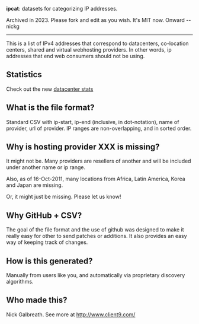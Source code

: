 **ipcat**: datasets for categorizing IP addresses.

Archived in 2023. Please fork and edit as you wish. It's MIT now.  Onward -- nickg

---

This is a list of IPv4 addresses that correspond to datacenters,
co-location centers, shared and virtual webhosting providers.  In
other words, ip addresses that end web consumers should not be using.

Statistics
------------------------

Check out the new [datacenter stats](/datacenters-stats.csv)

What is the file format?
-------------------------



Standard CSV with ip-start, ip-end (inclusive, in dot-notation),
name of provider, url of provider.  IP ranges are non-overlapping,
and in sorted order.

Why is hosting provider XXX is missing?
---------------------------------------

It might not be.  Many providers are resellers of another and will be
included under another name or ip range.

Also, as of 16-Oct-2011, many locations from Africa, Latin
America, Korea and Japan are missing.

Or, it might just be missing.  Please let us know!

Why GitHub + CSV?
-------------------------

The goal of the file format and the use of github was designed to make
it really easy for other to send patches or additions.  It also provides
an easy way of keeping track of changes.

How is this generated?
-------------------------

Manually from users like you, and automatically via proprietary
discovery algorithms.

Who made this?
-------------------------

Nick Galbreath.  See more at http://www.client9.com/

